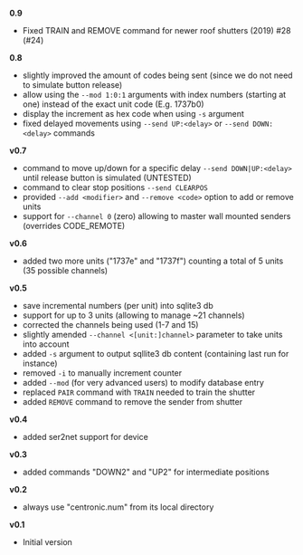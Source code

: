 **0.9**

- Fixed TRAIN and REMOVE command for newer roof shutters (2019) #28 (#24)

**0.8**

- slightly improved the amount of codes being sent (since we do not need to simulate button release)
- allow using the `--mod 1:0:1` arguments with index numbers (starting at one) instead of the exact unit code (E.g. 1737b0)
- display the increment as hex code when using `-s` argument
- fixed delayed movements using `--send UP:<delay>` or `--send DOWN:<delay>` commands

**v0.7**

- command to move up/down for a specific delay `--send DOWN|UP:<delay>` until release button is simulated (UNTESTED)
- command to clear stop positions `--send CLEARPOS`
- provided `--add <modifier>` and `--remove <code>` option to add or remove units
- support for `--channel 0` (zero) allowing to master wall mounted senders (overrides CODE_REMOTE)

**v0.6**

- added two more units ("1737e" and "1737f") counting a total of 5 units (35 possible channels)

**v0.5**

- save incremental numbers (per unit) into sqlite3 db
- support for up to 3 units (allowing to manage ~21 channels)
- corrected the channels being used (1-7 and 15)
- slightly amended `--channel <[unit:]channel>` parameter to take units into account
- added `-s` argument to output sqllite3 db content (containing last run for instance)
- removed `-i` to manually increment counter
- added `--mod` (for very advanced users) to modify database entry
- replaced `PAIR` command with `TRAIN` needed to train the shutter
- added `REMOVE` command to remove the sender from shutter

**v0.4**

- added ser2net support for device

**v0.3**

- added commands "DOWN2" and "UP2" for intermediate positions

**v0.2**

- always use "centronic.num" from its local directory

**v0.1**

- Initial version